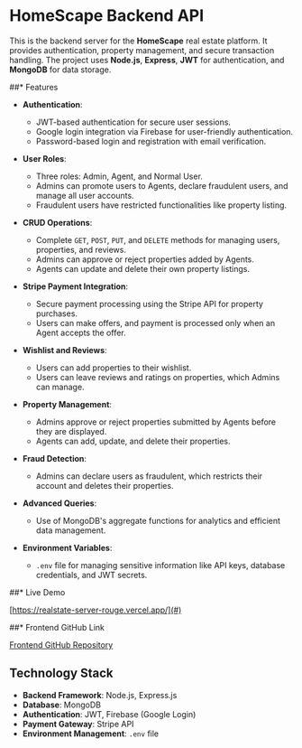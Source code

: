 # HomeScape Backend API

This is the backend server for the **HomeScape** real estate platform. It provides authentication, property management, and secure transaction handling. The project uses **Node.js**, **Express**, **JWT** for authentication, and **MongoDB** for data storage.

##* Features

- **Authentication**:
  - JWT-based authentication for secure user sessions.
  - Google login integration via Firebase for user-friendly authentication.
  - Password-based login and registration with email verification.

- **User Roles**:
  - Three roles: Admin, Agent, and Normal User.
  - Admins can promote users to Agents, declare fraudulent users, and manage all user accounts.
  - Fraudulent users have restricted functionalities like property listing.

- **CRUD Operations**:
  - Complete `GET`, `POST`, `PUT`, and `DELETE` methods for managing users, properties, and reviews.
  - Admins can approve or reject properties added by Agents.
  - Agents can update and delete their own property listings.

- **Stripe Payment Integration**:
  - Secure payment processing using the Stripe API for property purchases.
  - Users can make offers, and payment is processed only when an Agent accepts the offer.

- **Wishlist and Reviews**:
  - Users can add properties to their wishlist.
  - Users can leave reviews and ratings on properties, which Admins can manage.

- **Property Management**:
  - Admins approve or reject properties submitted by Agents before they are displayed.
  - Agents can add, update, and delete their properties.

- **Fraud Detection**:
  - Admins can declare users as fraudulent, which restricts their account and deletes their properties.

- **Advanced Queries**:
  - Use of MongoDB's aggregate functions for analytics and efficient data management.

- **Environment Variables**:
  - `.env` file for managing sensitive information like API keys, database credentials, and JWT secrets.


##* Live Demo

[https://realstate-server-rouge.vercel.app/](#)

##* Frontend GitHub Link

[Frontend GitHub Repository](https://github.com/IsmotaraDipty43/Resturant-Mangment-Client-Full-Stack)

## Technology Stack

- **Backend Framework**: Node.js, Express.js
- **Database**: MongoDB
- **Authentication**: JWT, Firebase (Google Login)
- **Payment Gateway**: Stripe API
- **Environment Management**: `.env` file


